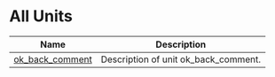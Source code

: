 # All Units


| Name | Description |
|---|---|
| [ok_back_comment](ok_back_comment.md) | Description of unit ok\_back\_comment. |

